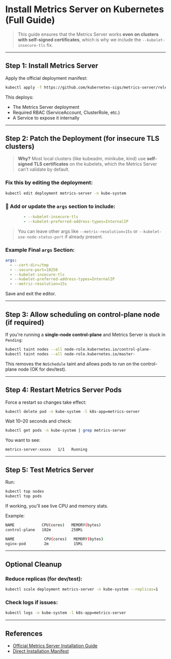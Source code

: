 #  Install Metrics Server on Kubernetes (Full Guide)

> This guide ensures that the Metrics Server works **even on clusters with self-signed certificates**,
> which is why we include the `--kubelet-insecure-tls` fix.

---

##  Step 1: Install Metrics Server

Apply the official deployment manifest:

```bash
kubectl apply -f https://github.com/kubernetes-sigs/metrics-server/releases/latest/download/components.yaml
```

This deploys:

* The Metrics Server deployment
* Required RBAC (ServiceAccount, ClusterRole, etc.)
* A Service to expose it internally

---

##  Step 2: Patch the Deployment (for insecure TLS clusters)

> **Why?** Most local clusters (like kubeadm, minikube, kind) use **self-signed TLS certificates** on the kubelets, which the Metrics Server can’t validate by default.

###  Fix this by editing the deployment:

```bash
kubectl edit deployment metrics-server -n kube-system
```

### 🔧 Add or update the `args` section to include:

```yaml
        - --kubelet-insecure-tls
        - --kubelet-preferred-address-types=InternalIP
```

> You can leave other args like `--metric-resolution=15s` or `--kubelet-use-node-status-port` if already present.

###  Example Final `args` Section:

```yaml
args:
  - --cert-dir=/tmp
  - --secure-port=10250
  - --kubelet-insecure-tls
  - --kubelet-preferred-address-types=InternalIP
  - --metric-resolution=15s
```

Save and exit the editor.

---

##  Step 3: Allow scheduling on control-plane node (if required)

If you're running a **single-node control-plane** and Metrics Server is stuck in `Pending`:

```bash
kubectl taint nodes --all node-role.kubernetes.io/control-plane-
kubectl taint nodes --all node-role.kubernetes.io/master-
```

This removes the `NoSchedule` taint and allows pods to run on the control-plane node (OK for dev/test).

---

##  Step 4: Restart Metrics Server Pods

Force a restart so changes take effect:

```bash
kubectl delete pod -n kube-system -l k8s-app=metrics-server
```

Wait 10–20 seconds and check:

```bash
kubectl get pods -n kube-system | grep metrics-server
```

You want to see:

```
metrics-server-xxxxx   1/1   Running
```

---

##  Step 5: Test Metrics Server

Run:

```bash
kubectl top nodes
kubectl top pods
```

 If working, you'll see live CPU and memory stats.

Example:

```bash
NAME            CPU(cores)   MEMORY(bytes)
control-plane   102m         250Mi

NAME             CPU(cores)   MEMORY(bytes)
nginx-pod        2m           15Mi
```

---

##  Optional Cleanup

### Reduce replicas (for dev/test):

```bash
kubectl scale deployment metrics-server -n kube-system --replicas=1
```
### Check logs if issues:

```bash
kubectl logs -n kube-system -l k8s-app=metrics-server
```
---
##  References

- [Official Metrics Server Installation Guide](https://github.com/kubernetes-sigs/metrics-server)
- [Direct Installation Manifest](https://github.com/kubernetes-sigs/metrics-server/releases/latest/download/components.yaml)
